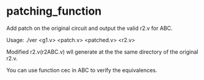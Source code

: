 # patching_function
Add patch on the original circuit and output the valid r2.v for ABC.

Usage: ./ver <g1.v> <patch.v> <patched.v> <r2.v>

Modified r2.v(r2ABC.v) wll generate at the the same directory of the original r2.v.

You can use function cec in ABC to verify the equivalences.
